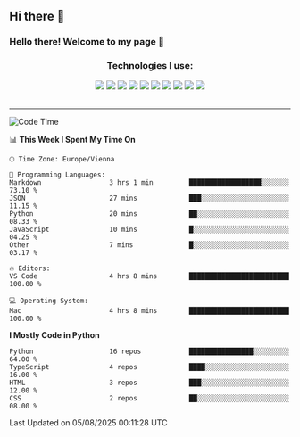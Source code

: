 ## Hi there 👋

<!--
**zaharenok/zaharenok** is a ✨ _special_ ✨ repository because its `README.md` (this file) appears on your GitHub profile.

Here are some ideas to get you started:

- 🔭 I’m currently working on ...
- 🌱 I’m currently learning ...
- 👯 I’m looking to collaborate on ...
- 🤔 I’m looking for help with ...
- 💬 Ask me about ...
- 📫 How to reach me: ...
- 😄 Pronouns: ...
- ⚡ Fun fact: ...
-->

### Hello there! Welcome to my page 👋

<div align="center">
    <h3 align="center">Technologies I use:</h3>
    <div display="flex">
        <img src="https://img.shields.io/badge/Git-F05032?style=for-the-badge&logo=Git&logoColor=white"/>
        <img src="https://img.shields.io/badge/JavaScript-F7DF1E?style=for-the-badge&logo=JavaScript&logoColor=black"/>
        <img src="https://img.shields.io/badge/Python-3776AB?style=for-the-badge&logo=Python&logoColor=white"/>
        <img src="https://img.shields.io/badge/React-20232A?style=for-the-badge&logo=react&logoColor=61DAFB"/>
        <img src="https://img.shields.io/badge/Node.js-6DA55F?style=for-the-badge&logo=node.js&logoColor=white"/>
        <img src="https://img.shields.io/badge/TypeScript-3178C6?style=for-the-badge&logo=TypeScript&logoColor=white"/>
        <img src="https://img.shields.io/badge/Docker-2496ED?style=for-the-badge&logo=Docker&logoColor=white"/>
        <img src="https://img.shields.io/badge/MongoDB-4EA94B?style=for-the-badge&logo=mongodb&logoColor=white"/>
        <img src="https://img.shields.io/badge/n8n-FF6D00?style=for-the-badge&logo=n8n&logoColor=white"/>
        <img src="https://img.shields.io/badge/Make.com-0059D9?style=for-the-badge&logo=make&logoColor=white"/>
        <!-- Add or remove badges as you wish -->
    </div>
</div>

<br/>
<hr/>

<p align="center">
 
<!--START_SECTION:waka-->
![Code Time](http://img.shields.io/badge/Code%20Time-53%20hrs%2019%20mins-blue)

📊 **This Week I Spent My Time On** 

```text
🕑︎ Time Zone: Europe/Vienna

💬 Programming Languages: 
Markdown                 3 hrs 1 min         ██████████████████░░░░░░░   73.10 % 
JSON                     27 mins             ███░░░░░░░░░░░░░░░░░░░░░░   11.15 % 
Python                   20 mins             ██░░░░░░░░░░░░░░░░░░░░░░░   08.33 % 
JavaScript               10 mins             █░░░░░░░░░░░░░░░░░░░░░░░░   04.25 % 
Other                    7 mins              █░░░░░░░░░░░░░░░░░░░░░░░░   03.17 % 

🔥 Editors: 
VS Code                  4 hrs 8 mins        █████████████████████████   100.00 % 

💻 Operating System: 
Mac                      4 hrs 8 mins        █████████████████████████   100.00 % 
```

**I Mostly Code in Python** 

```text
Python                   16 repos            ████████████████░░░░░░░░░   64.00 % 
TypeScript               4 repos             ████░░░░░░░░░░░░░░░░░░░░░   16.00 % 
HTML                     3 repos             ███░░░░░░░░░░░░░░░░░░░░░░   12.00 % 
CSS                      2 repos             ██░░░░░░░░░░░░░░░░░░░░░░░   08.00 % 
```




 Last Updated on 05/08/2025 00:11:28 UTC
<!--END_SECTION:waka-->

</p>
